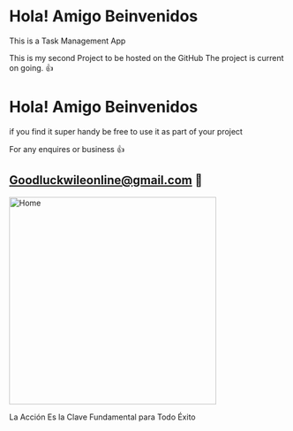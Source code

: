 # Hola! Amigo Beinvenidos

This is a Task Management App

This is my second Project to be hosted on the GitHub
The project is current on going. 👍
# Hola! Amigo Beinvenidos

if you find it super handy be free to use it as part of your project


For any enquires or business 👍
## Goodluckwileonline@gmail.com 📧

<img width="375" alt="Home" src="https://user-images.githubusercontent.com/51359849/126859409-c6535dae-cd2d-4101-b153-959dfca479be.png">


La Acción Es la Clave Fundamental para Todo Éxito
